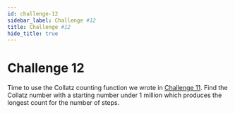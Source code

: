 ```yaml
---
id: challenge-12
sidebar_label: Challenge #12
title: Challenge #12
hide_title: true
---
```


# Challenge 12

Time to use the Collatz counting function we wrote in 
[Challenge 11](challenge-11.md). Find the Collatz number with a starting number
under 1 million which produces the longest count for the number of steps.

